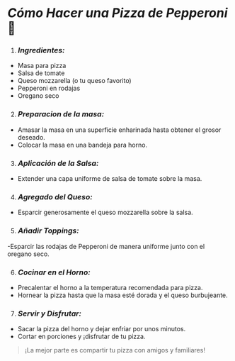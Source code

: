# ***Cómo Hacer una Pizza de Pepperoni*** 🍕

1. ### ***Ingredientes:***
  - Masa para pizza
  - Salsa de tomate
  - Queso mozzarella (o tu queso favorito)
  - Pepperoni en rodajas
  - Oregano seco
2. ### ***Preparacion de la masa:***
  - Amasar la masa en una superficie enharinada hasta obtener el grosor deseado.
  - Colocar la masa en una bandeja para horno.
3. ### ***Aplicación de la Salsa:***
  - Extender una capa uniforme de salsa de tomate sobre la masa.
4. ### ***Agregado del Queso:***
  - Esparcir generosamente el queso mozzarella sobre la salsa.

5. ### ***Añadir Toppings:***
  -Esparcir las rodajas de Pepperoni de manera uniforme junto con el oregano seco.
  
6. ### ***Cocinar en el Horno:***
   
- Precalentar el horno a la temperatura recomendada para pizza.
- Hornear la pizza hasta que la masa esté dorada y el queso burbujeante.
7. ### ***Servir y Disfrutar:***
  - Sacar la pizza del horno y dejar enfriar por unos minutos.
  - Cortar en porciones y ¡disfrutar de tu pizza.
> ¡La mejor parte es compartir tu pizza con amigos y familiares!
